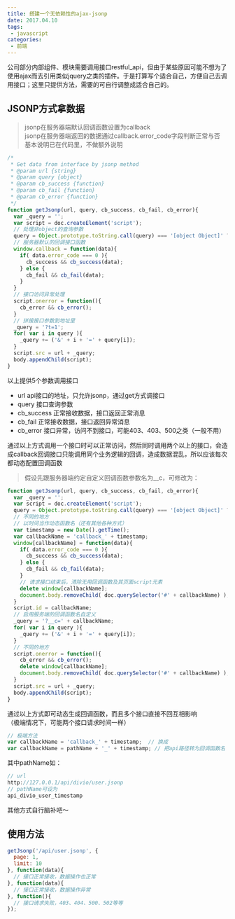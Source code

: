 ```yaml
---
title: 搭建一个无依赖性的ajax-jsonp
date: 2017.04.10
tags:
 - javascript
categories:
 - 前端
---
```


公司部分内部组件、模块需要调用接口restful_api，但由于某些原因可能不想为了使用ajax而去引用类似jquery之类的插件。于是打算写个适合自己，方便自己去调用接口；这里只提供方法，需要的可自行调整成适合自己的。
<!--more-->


## JSONP方式拿数据

> jsonp在服务器端默认回调函数设置为callback  
> jsonp在服务器端返回的数据通过callback.error_code字段判断正常与否  
> 基本说明已在代码里，不做额外说明

```js
/*
 * Get data from interface by jsonp method
 * @param url {string} 
 * @param query {object}
 * @param cb_success {function}
 * @param cb_fail {function}
 * @param cb_error {function}
 */
function getJsonp(url, query, cb_success, cb_fail, cb_error){
  var _query = '';
  var script = doc.createElement('script');
  // 处理非object的查询参数
  query = Object.prototype.toString.call(query) === '[object Object]' ? query : {};
  // 服务器默认的回调接口函数
  window.callback = function(data){
    if( data.error_code === 0 ){
      cb_success && cb_success(data);
    } else {
      cb_fail && cb_fail(data);
    }
  }
  // 接口访问异常处理
  script.onerror = function(){
    cb_error && cb_error();
  }
  // 拼接接口参数到地址里
  _query = '?t=1';
  for( var i in query ){
    _query += ('&' + i + '=' + query[i]);
  }
  script.src = url + _query;
  body.appendChild(script);
}
```

以上提供5个参数调用接口

+ url                api接口的地址，只允许jsonp，通过get方式调接口  
+ query           接口查询参数  
+ cb_success 正常接收数据，接口返回正常消息  
+ cb_fail         正常接收数据，接口返回异常消息  
+ cb_error      接口异常，访问不到接口，可能403、403、500之类（一般不用）

通过以上方式调用一个接口时可以正常访问，然后同时调用两个以上的接口，会造成callback回调接口只能调用同个业务逻辑的回调，造成数据混乱，所以应该每次都动态配置回调函数  

> 假设先跟服务器端约定自定义回调函数参数名为__c，可修改为：

```js
function getJsonp(url, query, cb_success, cb_fail, cb_error){
  var _query = '';
  var script = doc.createElement('script');
  query = Object.prototype.toString.call(query) === '[object Object]' ? query : {};
  // 不同的地方
  // 以时间当作动态函数名（还有其他各种方式）
  var timestamp = new Date().getTime();
  var callbackName = 'callback_' + timestamp;
  window[callbackName] = function(data){
    if( data.error_code === 0 ){
      cb_success && cb_success(data);
    } else {
      cb_fail && cb_fail(data);
    }
    // 请求接口结束后，清除无用回调函数及其页面script元素
    delete window[callbackName];
    document.body.removeChild( doc.querySelector('#' + callbackName) );
  }
  script.id = callbackName;
  // 启用服务端的回调函数名自定义
  _query = '?__c=' + callbackName;
  for( var i in query ){
    _query += ('&' + i + '=' + query[i]);
  }
  // 不同的地方
  script.onerror = function(){
    cb_error && cb_error();
    delete window[callbackName];
    document.body.removeChild( doc.querySelector('#' + callbackName) );
  }
  script.src = url + _query;
  body.appendChild(script);
}
```

通过以上方式即可动态生成回调函数，而且多个接口直接不回互相影响  
（极端情况下，可能两个接口请求时间一样）

```js
// 极端方法
var callbackName = 'callback_' + timestamp;  // 换成
var callbackName = pathName + '_' + timestamp; // 把api路径转为回调函数名
```

其中pathName如：

```js
// url
http://127.0.0.1/api/divio/user.jsonp
// pathName可设为
api_divio_user_timestamp
```

其他方式自行脑补吧～

## 使用方法
```js
getJsonp('/api/user.jsonp', {
  page: 1,
  limit: 10
}, function(data){
  // 接口正常接收，数据操作也正常
}, function(data){
  // 接口正常接收，数据操作异常
}, function(){
  // 接口请求失败，403、404、500、502等等
});
```